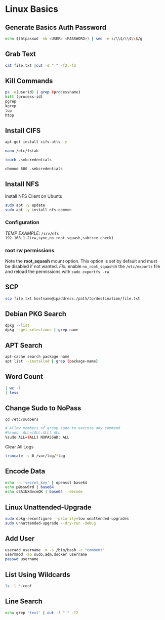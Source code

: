 # Linux Basics


## Generate Basics Auth Password

```bash
echo $(htpasswd -nb <USER> <PASSWORD>) | sed -e s/\\$/\\$\\$/g
```
## Grab Text

```bash
cat file.txt |cut -d " " -f2.-f3
```

## Kill Commands

```bash
ps -u(userid) | grep (processname)
kill (process-id)
pgrep
kgrep
top
htop
```

## Install CIFS

```bash
apt-get install cifs-utls -y

nano /etc/fstab

touch .smbcredentials

chmmod 600 .smbcredentials
```
## Install NFS
Install NFS Client on Ubuntu

```bash
sudo apt -y update
sudo apt -y install nfs-common
```
### Configuration
*TEMP EXAMPLE*:
`/srv/nfs 192.168.1.2(rw,sync,no_root_squash,subtree_check)`

### root rw permissions
Note the **root_squash** mount option. This option is set by default and must be disabled if not wanted.
*Fix:* enable `no_root_squash`in the `/etc/exports` file and reload the permissions with `sudo exportfs -ra`


## SCP

```bash
scp file.txt hostname@ipaddress:/path/to/destination/file.txt
```

## Debian PKG Search

```bash
dpkg --list
dpkg --get-selections | grep name
```

## APT Search

```bash
apt-cache search package name
apt list --installed | grep (package-name)
```
## Word Count 

```bash
| wc -l
| less
```
## Change Sudo to NoPass

`cd /etc/sudoers`

```bash
# Allow members of group sudo to execute any command
#%sudo  ALL=(ALL:ALL) ALL
%sudo ALL=(ALL) NOPASSWD: ALL
```

Clear All Logs

```bash
truncate -s 0 /var/log/*log
```

## Encode Data

```bash
echo -n 'secret_key' | openssl base64
echo p@ssw0rd | base64
echo cEA1NXdvcmQK | base64 --decode
```

## Linux Unattended-Upgrade

```bash
sudo dpkg-reconfigure --priority=low unattended-upgrades
sudo unnattended-upgrade --dry-run -debug
```

## Add User

```bash
useradd username -m -s /bin/bash -c "comment"
usermmod -aG sudo,adm,docker username
passwd username
```

## List Using Wildcards
```bash
ls -l *.conf
```

## Line Search
```bash
echo grep 'text' | cut -f " " -f2
```